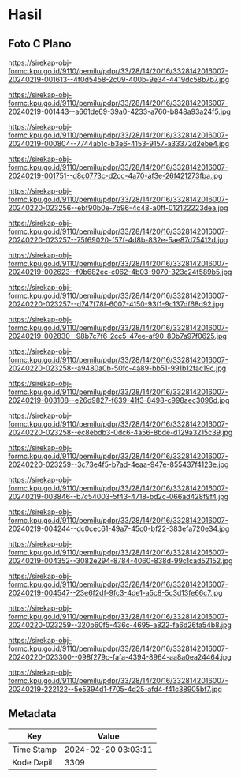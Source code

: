 # Hasil

## Foto C Plano

https://sirekap-obj-formc.kpu.go.id/9110/pemilu/pdpr/33/28/14/20/16/3328142016007-20240219-001613--4f0d5458-2c09-400b-9e34-4419dc58b7b7.jpg

https://sirekap-obj-formc.kpu.go.id/9110/pemilu/pdpr/33/28/14/20/16/3328142016007-20240219-001443--a661de69-39a0-4233-a760-b848a93a24f5.jpg

https://sirekap-obj-formc.kpu.go.id/9110/pemilu/pdpr/33/28/14/20/16/3328142016007-20240219-000804--7744ab1c-b3e6-4153-9157-a33372d2ebe4.jpg

https://sirekap-obj-formc.kpu.go.id/9110/pemilu/pdpr/33/28/14/20/16/3328142016007-20240219-001751--d8c0773c-d2cc-4a70-af3e-26f421273fba.jpg

https://sirekap-obj-formc.kpu.go.id/9110/pemilu/pdpr/33/28/14/20/16/3328142016007-20240220-023256--ebf90b0e-7b96-4c48-a0ff-012122223dea.jpg

https://sirekap-obj-formc.kpu.go.id/9110/pemilu/pdpr/33/28/14/20/16/3328142016007-20240220-023257--75f69020-f57f-4d8b-832e-5ae87d75412d.jpg

https://sirekap-obj-formc.kpu.go.id/9110/pemilu/pdpr/33/28/14/20/16/3328142016007-20240219-002623--f0b682ec-c062-4b03-9070-323c24f589b5.jpg

https://sirekap-obj-formc.kpu.go.id/9110/pemilu/pdpr/33/28/14/20/16/3328142016007-20240220-023257--d747f78f-6007-4150-93f1-9c137df68d92.jpg

https://sirekap-obj-formc.kpu.go.id/9110/pemilu/pdpr/33/28/14/20/16/3328142016007-20240219-002830--98b7c7f6-2cc5-47ee-af90-80b7a97f0625.jpg

https://sirekap-obj-formc.kpu.go.id/9110/pemilu/pdpr/33/28/14/20/16/3328142016007-20240220-023258--a9480a0b-50fc-4a89-bb51-991b12fac19c.jpg

https://sirekap-obj-formc.kpu.go.id/9110/pemilu/pdpr/33/28/14/20/16/3328142016007-20240219-003108--e26d9827-f639-41f3-8498-c998aec3096d.jpg

https://sirekap-obj-formc.kpu.go.id/9110/pemilu/pdpr/33/28/14/20/16/3328142016007-20240220-023258--ec8ebdb3-0dc6-4a56-8bde-d129a3215c39.jpg

https://sirekap-obj-formc.kpu.go.id/9110/pemilu/pdpr/33/28/14/20/16/3328142016007-20240220-023259--3c73e4f5-b7ad-4eaa-947e-855437f4123e.jpg

https://sirekap-obj-formc.kpu.go.id/9110/pemilu/pdpr/33/28/14/20/16/3328142016007-20240219-003846--b7c54003-5f43-4718-bd2c-066ad428f9f4.jpg

https://sirekap-obj-formc.kpu.go.id/9110/pemilu/pdpr/33/28/14/20/16/3328142016007-20240219-004244--dc0cec61-49a7-45c0-bf22-383efa720e34.jpg

https://sirekap-obj-formc.kpu.go.id/9110/pemilu/pdpr/33/28/14/20/16/3328142016007-20240219-004352--3082e294-8784-4060-838d-99c1cad52152.jpg

https://sirekap-obj-formc.kpu.go.id/9110/pemilu/pdpr/33/28/14/20/16/3328142016007-20240219-004547--23e6f2df-9fc3-4de1-a5c8-5c3d13fe66c7.jpg

https://sirekap-obj-formc.kpu.go.id/9110/pemilu/pdpr/33/28/14/20/16/3328142016007-20240220-023259--320b60f5-436c-4695-a822-fa6d26fa54b8.jpg

https://sirekap-obj-formc.kpu.go.id/9110/pemilu/pdpr/33/28/14/20/16/3328142016007-20240220-023300--098f279c-fafa-4394-8964-aa8a0ea24464.jpg

https://sirekap-obj-formc.kpu.go.id/9110/pemilu/pdpr/33/28/14/20/16/3328142016007-20240219-222122--5e5394d1-f705-4d25-afd4-f41c38905bf7.jpg


## Metadata

| Key        | Value               |
| ---------- | ------------------- |
| Time Stamp | 2024-02-20 03:03:11 |
| Kode Dapil | 3309                |



